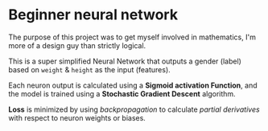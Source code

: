 # Beginner neural network

The purpose of this project was to get myself involved in mathematics, I'm more of a design guy than strictly logical.

This is a super simplified Neural Network that outputs a gender (label) based on `weight` & `height` as the input (features).

Each neuron output is calculated using a **Sigmoid activation Function**, and
the model is trained using a **Stochastic Gradient Descent** algorithm.

**Loss** is minimized by using _backpropagation_ to calculate _partial derivatives_ with respect to neuron weights or biases.
